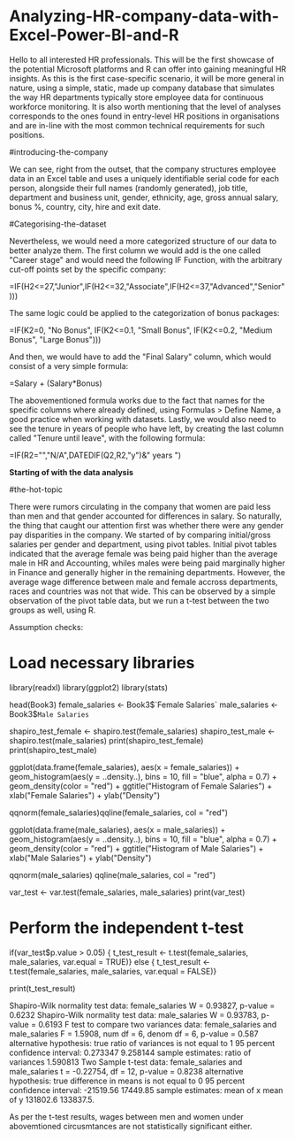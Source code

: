 # Analyzing-HR-company-data-with-Excel-Power-BI-and-R

Hello to all interested HR professionals. This will be the first showcase of the potential Microsoft platforms and R can offer into gaining meaningful HR insights. As this is the first case-specific scenario, it will be more general in nature, using a simple, static, made up company database that simulates the way HR departments typically store employee data for continuous workforce monitoring. It is also worth mentioning that the level of analyses corresponds to the ones found in entry-level HR positions in organisations and are in-line with the most common technical requirements for such positions. 

#introducing-the-company

We can see, right from the outset, that the company structures employee data in an Excel table and uses a uniquely identifiable serial code for each person, alongside their full names (randomly generated), job title, department and business unit, gender, ethnicity, age, gross annual salary, bonus %, country, city, hire and exit date. 

#Categorising-the-dataset

Nevertheless, we would need a more categorized structure of our data to better analyze them. The first column we would add is the one called "Career stage" and would need the following IF Function, with the arbitrary cut-off points set by the specific company: 

=IF(H2<=27,"Junior",IF(H2<=32,"Associate",IF(H2<=37,"Advanced","Senior")))

The same logic could be applied to the categorization of bonus packages:

=IF(K2=0, "No Bonus", IF(K2<=0.1, "Small Bonus", IF(K2<=0.2, "Medium Bonus", "Large Bonus")))

And then, we would have to add the "Final Salary" column, which would consist of a very simple formula: 

=Salary + (Salary*Bonus)

The abovementioned formula works due to the fact that names for the specific columns where already defined, using Formulas > Define Name, a good practice when working with datasets. 
Lastly, we would also need to see the tenure in years of people who have left,  by creating the last column called "Tenure until leave", with the following formula:

=IF(R2="","N/A",DATEDIF(Q2,R2,"y")&" years ")

**Starting of with the data analysis**

#the-hot-topic

There were rumors circulating in the company that women are paid less than men and that gender accounted for differences in salary. So naturally, the thing that caught our attention first was whether there were any gender pay disparities in the company. We started of by comparing initial/gross salaries per gender and department, using pivot tables. Initial pivot tables indicated that the average female was being paid higher than the average male in HR and Accounting, whiles males were being paid marginally higher in Finance and generally higher in the remaining departments. However, the average wage difference between male and female accross departments, races and countries was not that wide. This can be observed by a simple observation of the pivot table data, but we run a t-test between the two groups as well, using R.

Assumption checks: 
# Load necessary libraries
library(readxl)
library(ggplot2)
library(stats)

head(Book3)
female_salaries <- Book3$`Female Salaries`
male_salaries <- Book3$`Male Salaries`

shapiro_test_female <- shapiro.test(female_salaries)
shapiro_test_male <- shapiro.test(male_salaries)
print(shapiro_test_female)
print(shapiro_test_male)

ggplot(data.frame(female_salaries), aes(x = female_salaries)) +  geom_histogram(aes(y = ..density..), bins = 10, fill = "blue", alpha = 0.7) +  geom_density(color = "red") +  ggtitle("Histogram of Female Salaries") +  xlab("Female Salaries") +  ylab("Density")

qqnorm(female_salaries)qqline(female_salaries, col = "red")

ggplot(data.frame(male_salaries), aes(x = male_salaries)) +  geom_histogram(aes(y = ..density..), bins = 10, fill = "blue", alpha = 0.7) +  geom_density(color = "red") +  ggtitle("Histogram of Male Salaries") +  xlab("Male Salaries") +  ylab("Density")

qqnorm(male_salaries)
qqline(male_salaries, col = "red")

var_test <- var.test(female_salaries, male_salaries)
print(var_test)

# Perform the independent t-test

if(var_test$p.value > 0.05) {  t_test_result <- t.test(female_salaries, male_salaries, var.equal = TRUE)} else {  t_test_result <- t.test(female_salaries, male_salaries, var.equal = FALSE)}

print(t_test_result)

Shapiro-Wilk normality test data: female_salaries W = 0.93827, p-value = 0.6232
Shapiro-Wilk normality test data: male_salaries W = 0.93783, p-value = 0.6193
F test to compare two variances data: female_salaries and male_salaries F = 1.5908, num df = 6, denom df = 6, p-value = 0.587 alternative hypothesis: true ratio of variances is not equal to 1 95 percent confidence interval: 0.273347 9.258144 sample estimates: ratio of variances 1.590813 
Two Sample t-test data: female_salaries and male_salaries t = -0.22754, df = 12, p-value = 0.8238 alternative hypothesis: true difference in means is not equal to 0 95 percent confidence interval: -21519.56 17449.85 sample estimates: mean of x mean of y 131802.6 133837.5. 

As per the t-test results, wages between men and women under abovemtioned circusmtances are not statistically significant either.


